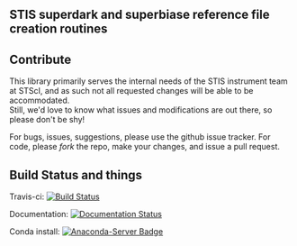 STIS superdark and superbiase reference file creation routines
--------------------------------------------------------------

Contribute
----------

This library primarily serves the internal needs of the STIS instrument team at
STScI, and as such not all requested changes will be able to be accommodated.  
Still, we'd love to know what issues and modifications are out there, so please
don't be shy!

For bugs, issues, suggestions, please use the github issue tracker.
For code, please *fork* the repo, make your changes, and issue a pull request.

Build Status and things
-----------------------

Travis-ci: [![Build Status](https://travis-ci.org/spacetelescope/refstis.svg?branch=master)](https://travis-ci.org/spacetelescope/refstis)

Documentation: [![Documentation Status](https://readthedocs.org/projects/refstis/badge/?version=latest)](http://refstis.readthedocs.io/en/latest/?badge=latest)

Conda install: [![Anaconda-Server Badge](https://anaconda.org/justincely/refstis/badges/installer/conda.svg)](https://conda.anaconda.org/justincely)
